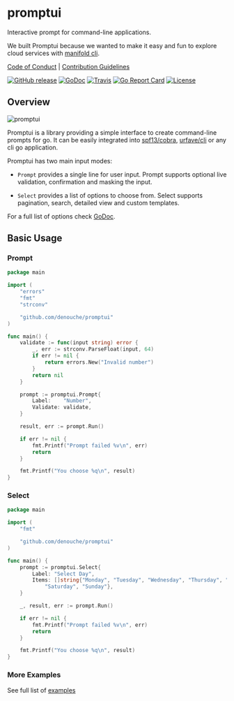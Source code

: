 # promptui

Interactive prompt for command-line applications.

We built Promptui because we wanted to make it easy and fun to explore cloud services with [manifold cli](https://github.com/denouche/manifold-cli).

[Code of Conduct](./CODE_OF_CONDUCT.md) |
[Contribution Guidelines](./.github/CONTRIBUTING.md)

[![GitHub release](https://img.shields.io/github/tag/denouche/promptui.svg?label=latest)](https://github.com/denouche/promptui/releases)
[![GoDoc](https://img.shields.io/badge/godoc-reference-blue.svg)](https://godoc.org/github.com/denouche/promptui)
[![Travis](https://img.shields.io/travis/denouche/promptui/master.svg)](https://travis-ci.org/denouche/promptui)
[![Go Report Card](https://goreportcard.com/badge/github.com/denouche/promptui)](https://goreportcard.com/report/github.com/denouche/promptui)
[![License](https://img.shields.io/badge/license-BSD-blue.svg)](./LICENSE.md)

## Overview

![promptui](https://media.giphy.com/media/xUNda0Ngb5qsogLsBi/giphy.gif)

Promptui is a library providing a simple interface to create command-line
prompts for go. It can be easily integrated into
[spf13/cobra](https://github.com/spf13/cobra),
[urfave/cli](https://github.com/urfave/cli) or any cli go application.

Promptui has two main input modes:

- `Prompt` provides a single line for user input. Prompt supports
  optional live validation, confirmation and masking the input.

- `Select` provides a list of options to choose from. Select supports
  pagination, search, detailed view and custom templates.

For a full list of options check [GoDoc](https://godoc.org/github.com/denouche/promptui).

## Basic Usage

### Prompt

```go
package main

import (
	"errors"
	"fmt"
	"strconv"

	"github.com/denouche/promptui"
)

func main() {
	validate := func(input string) error {
		_, err := strconv.ParseFloat(input, 64)
		if err != nil {
			return errors.New("Invalid number")
		}
		return nil
	}

	prompt := promptui.Prompt{
		Label:    "Number",
		Validate: validate,
	}

	result, err := prompt.Run()

	if err != nil {
		fmt.Printf("Prompt failed %v\n", err)
		return
	}

	fmt.Printf("You choose %q\n", result)
}
```

### Select

```go
package main

import (
	"fmt"

	"github.com/denouche/promptui"
)

func main() {
	prompt := promptui.Select{
		Label: "Select Day",
		Items: []string{"Monday", "Tuesday", "Wednesday", "Thursday", "Friday",
			"Saturday", "Sunday"},
	}

	_, result, err := prompt.Run()

	if err != nil {
		fmt.Printf("Prompt failed %v\n", err)
		return
	}

	fmt.Printf("You choose %q\n", result)
}
```

### More Examples

See full list of [examples](https://github.com/denouche/promptui/tree/master/_examples)
